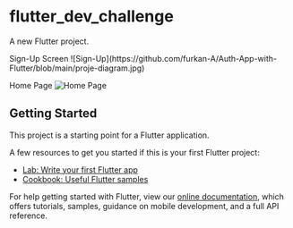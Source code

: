 # flutter_dev_challenge

A new Flutter project.
<p align="left">
Sign-Up Screen
![Sign-Up](https://github.com/furkan-A/Auth-App-with-Flutter/blob/main/proje-diagram.jpg)

Home Page
![Home Page](https://github.com/furkan-A/Auth-App-with-Flutter/blob/main/proje-diagram.jpg)

</p>


## Getting Started

This project is a starting point for a Flutter application.

A few resources to get you started if this is your first Flutter project:

- [Lab: Write your first Flutter app](https://flutter.dev/docs/get-started/codelab)
- [Cookbook: Useful Flutter samples](https://flutter.dev/docs/cookbook)

For help getting started with Flutter, view our
[online documentation](https://flutter.dev/docs), which offers tutorials,
samples, guidance on mobile development, and a full API reference.
